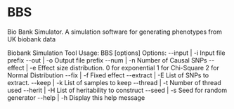 # BBS
Bio Bank Simulator. A simulation software for generating phenotypes from UK biobank data

Biobank Simulation Tool
Usage: BBS [options]
Options:
    --input   | -i    Input file prefix
    --out     | -o    Output file prefix
    --num     | -n    Number of Causal SNPs
    --effect  | -e    Effect size distribution.
                      0 for exponential
                      1 for Chi-Square
                      2 for Normal Distribution
    --fix     | -f    Fixed effect
    --extract | -E    List of SNPs to extract.
    --keep    | -k    List of samples to keep
    --thread  | -t    Number of thread used
    --herit   | -H    List of heritability to construct
    --seed    | -s    Seed for random generator
    --help    | -h    Display this help message
    
